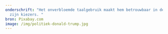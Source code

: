 ```yaml
---
onderschrift: "Het onverbloemde taalgebruik maakt hem betrouwbaar in de ogen van
  zijn kiezers. "
bron: Pixabay.com
image: /img/politiek-donald-trump.jpg
---
```

